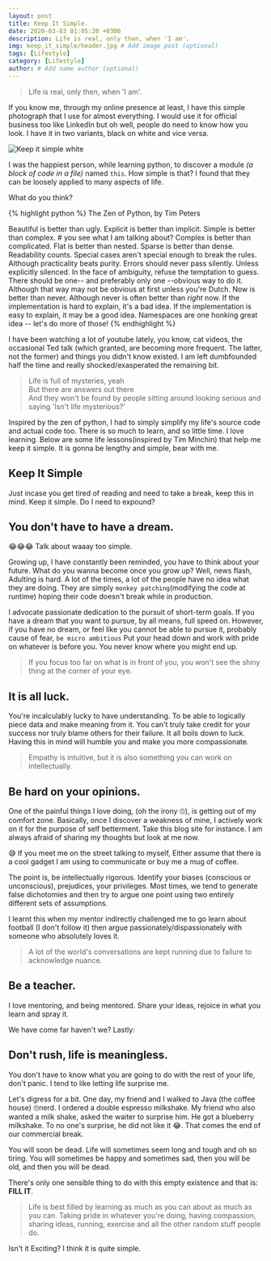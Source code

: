 ```yaml
---
layout: post
title: Keep It Simple.
date: 2020-03-03 01:05:20 +0300
description: Life is real, only then, when 'I am'.
img: keep_it_simple/header.jpg # Add image post (optional)
tags: [Lifestyle]
category: [Lifestyle]
author: # Add name author (optional)
---
```

> Life is real, only then, when 'I am'.

If you know me, through my online presence at least, I have this simple photograph that I use for almost everything. 
I would use it for official business too like LinkedIn but oh well, people do need to know how you look.
I have it in two variants, black on white and vice versa.

![Keep it simple white](/blog/assets/img/keep_it_simple/keep_it_simple_white.jpg)

I was the happiest person, while learning python, to discover a module _(a block of code in a file)_ named `this`. 
How simple is that? I found that they can be loosely applied to many aspects of life. 

What do you think? 

{% highlight python %}
The Zen of Python, by Tim Peters

Beautiful is better than ugly.
Explicit is better than implicit.
Simple is better than complex. # you see what I am talking about?
Complex is better than complicated.
Flat is better than nested.
Sparse is better than dense.
Readability counts.
Special cases aren't special enough to break the rules.
Although practicality beats purity.
Errors should never pass silently.
Unless explicitly silenced.
In the face of ambiguity, refuse the temptation to guess.
There should be one-- and preferably only one --obvious way to do it.
Although that way may not be obvious at first unless you're Dutch.
Now is better than never.
Although never is often better than *right* now.
If the implementation is hard to explain, it's a bad idea.
If the implementation is easy to explain, it may be a good idea.
Namespaces are one honking great idea -- let's do more of those!
{% endhighlight %}

I have been watching a lot of youtube lately, you know, cat videos, the occasional Ted talk (which granted, are becoming more frequent. 
The latter, not the former) and things you didn't know existed. I am left dumbfounded half the time and really shocked/exasperated the remaining bit.
> Life is full of mysteries, yeah <br/>
  But there are answers out there <br/> 
  And they won't be found by people sitting around looking serious and saying 'Isn't life mysterious?'

Inspired by the zen of python, I had to simply simplify my life's source code and actual code too. 
There is so much to learn, and so little time. I love learning. Below are some life lessons(inspired by Tim Minchin) that help me keep it simple. It is gonna be lengthy and simple, bear with me.
 
## Keep It Simple
 
Just incase you get tired of reading and need to take a break, keep this in mind. Keep it simple. Do I need to expound?
 
## You don't have to have a dream.
 
😂😂😂 Talk about waaay too simple. 

Growing up, I have constantly been reminded, you have to think about your future. 
What do you wanna become once you grow up? Well, news flash, Adulting is hard. A lot of the times, a lot of the people have no idea what they are doing. 
They are simply `monkey patching`(modifying the code at runtime) hoping their code doesn't break while in production.

I advocate passionate dedication to the pursuit of short-term goals. If you have a dream that you want to pursue, by all means, full speed on. 
However, if you have no dream, or feel like you cannot be able to pursue it, probably cause of fear, `be micro ambitious`
Put your head down and work with pride on whatever is before you. You never know where you might end up.

> If you focus too far on what is in front of you, you won't see the shiny thing at the corner of your eye.

## It is all luck.

You're incalculably lucky to have understanding. To be able to logically piece data and make meaning from it. You can't truly take credit for your success nor truly blame others for their failure.
It all boils down to luck. Having this in mind will humble you and make you more compassionate.

> Empathy is intuitive, but it is also something you can work on intellectually.

## Be hard on your opinions.

One of the painful things I love doing, (oh the irony 🙄), is getting out of my comfort zone. 
Basically, once I discover a weakness of mine, I actively work on it for the purpose of self betterment. Take this blog site for instance. I am always afraid of sharing my thoughts but look at me now.

😅 If you meet me on the street talking to myself, Either assume that there is a cool gadget I am using to communicate or buy me a mug of coffee.

The point is, be intellectually rigorous. 
Identify your biases (conscious or unconscious), prejudices, your privileges. Most times, we tend to generate false dichotomies and then try to argue one point using two entirely different sets of assumptions. 

I learnt this when my mentor indirectly challenged me to go learn about football (I don't follow it) then argue passionately/dispassionately with someone who absolutely loves it.

> A lot of the world's conversations are kept running due to failure to acknowledge nuance.

## Be a teacher.

I love mentoring, and being mentored. Share your ideas, rejoice in what you learn and spray it.

We have come far haven't we? Lastly:

## Don't rush, life is meaningless.

You don't have to know what you are going to do with the rest of your life, don't panic. I tend to like letting life surprise me.

Let's digress for a bit. One day, my friend and I walked to Java (the coffee house) 🙄nerd. I ordered a double espresso milkshake. 
My friend who also wanted a milk shake, asked the waiter to surprise him. He got a blueberry milkshake. To no one's surprise, he did not like it 😂. That comes the end of our commercial break.

You will soon be dead. Life will sometimes seem long and tough and oh so tiring. You will sometimes be happy and sometimes sad, then you will be old, and then you will be dead.

There's only one sensible thing to do with this empty existence and that is: **FILL IT**.

> Life is best filled by learning as much as you can about as much as you can. Taking pride in whatever you're doing, having compassion, sharing ideas, running, exercise and all the other random stuff people do. 

Isn't it Exciting? I think it is quite simple.
